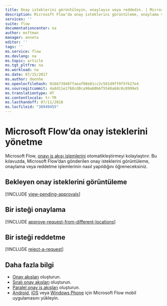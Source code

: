 ```yaml
---
title: Onay isteklerini görüntüleyin, onaylayın veya reddedin. | Microsoft Docs
description: Microsoft Flow’da onay isteklerini görüntüleme, onaylama veya reddetme işlemlerinin nasıl yapıldığını öğrenin.
services: ''
suite: flow
documentationcenter: na
author: msftman
manager: anneta
editor: ''
tags: ''
ms.service: flow
ms.devlang: na
ms.topic: article
ms.tgt_pltfrm: na
ms.workload: na
ms.date: 07/15/2017
ms.author: deonhe
ms.openlocfilehash: 016673948ffaeaf98e81cc2c561d9ff9f5f627e4
ms.sourcegitcommit: 4a8d11e1768cd0ca96a60b6f5548a68c0c8999e5
ms.translationtype: HT
ms.contentlocale: tr-TR
ms.lasthandoff: 07/11/2018
ms.locfileid: "38949455"
---
```

# <a name="manage-approval-requests-in-microsoft-flow"></a>Microsoft Flow’da onay isteklerini yönetme
Microsoft Flow, [onayı iş akışı işlemlerini](modern-approvals.md) otomatikleştirmeyi kolaylaştırır. Bu kılavuzda, Microsoft Flow’dan gönderilen onay isteklerini görüntüleme, onaylama veya reddetme işlemlerinin nasıl yapıldığını öğreneceksiniz.

## <a name="view-pending-approval-requests"></a>Bekleyen onay isteklerini görüntüleme
[!INCLUDE [view-pending-approvals](includes/view-pending-approvals.md)]

## <a name="approve-a-request"></a>Bir isteği onaylama
[!INCLUDE [approve-request-from-different-locations](includes/approve-request-from-different-locations.md)]

## <a name="reject-a-request"></a>Bir isteği reddetme
[!INCLUDE [reject-a-request](includes/reject-a-request.md)]

## <a name="learn-more"></a>Daha fazla bilgi
* [Onay akışları](modern-approvals.md) oluşturun.
* [Sıralı onay akışları](sequential-modern-approvals.md) oluşturun.
* [Paralel onay iş akışları](parallel-modern-approvals.md) oluşturun.
* [Android](https://aka.ms/flowmobiledocsandroid), [iOS](https://aka.ms/flowmobiledocsios) veya [Windows Phone](https://aka.ms/flowmobilewindows) için Microsoft Flow mobil uygulamasını yükleyin.


